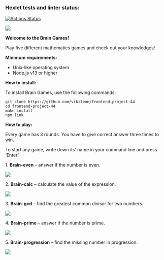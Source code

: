 ### Hexlet tests and linter status:
[![Actions Status](https://github.com/vikileon/frontend-project-44/workflows/hexlet-check/badge.svg)](https://github.com/vikileon/frontend-project-44/actions)

<a href="https://codeclimate.com/github/vikileon/frontend-project-44/maintainability"><img src="https://api.codeclimate.com/v1/badges/becf06779a2146e1a977/maintainability" /></a>

<p><b>Welcome to the Brain Games!</b></p>
<p>Play five different mathematics games and check out your knowledges!</p>

<b>Minimum requirements:</b>
<ul>
<li>Unix-like operating system</li>
<li>Node.js v13 or higher</li>
</ul>

<b>How to install:</b>

To install Brain Games, use the following commands:
    
    git clone https://github.com/vikileon/frontend-project-44
    cd frontend-project-44
    make install
    npm link
    

<b>How to play:</b>

<p>Every game has 3 rounds. You have to give correct answer three times to win.</p>
<p>To start any game, write down its’ name in your command line and press ‘Enter’.</p>

<p>1. <b>Brain-even</b> – answer if the number is even.</p>
<p><a href="https://asciinema.org/a/AfMluIJzAtRiCxjMBo1W1llcg" target="_blank"><img src="https://asciinema.org/a/AfMluIJzAtRiCxjMBo1W1llcg.svg" /></a></p>

<p>2. <b>Brain-calc</b> – calculate the value of the expression.</p>
<p><a href="https://asciinema.org/a/nLhrvW8le1YnfsO0SSUMksWKn" target="_blank"><img src="https://asciinema.org/a/nLhrvW8le1YnfsO0SSUMksWKn.svg" /></a></p>

<p>3. <b>Brain-gcd</b> – find the greatest common divisor for two numbers.</p>
<p><a href="https://asciinema.org/a/aviLOLI40DBClktD4jnwCuN8B" target="_blank"><img src="https://asciinema.org/a/aviLOLI40DBClktD4jnwCuN8B.svg" /></a></p>

<p>4. <b>Brain-prime</b> – answer if the number is prime.</p>
<p><a href="https://asciinema.org/a/ADwXtrwnvsfos6WqxDDTQq0oR" target="_blank"><img src="https://asciinema.org/a/ADwXtrwnvsfos6WqxDDTQq0oR.svg" /></a></p>

<p>5. <b>Brain-progression</b> – find the missing number in progression.</p>
<p><a href="https://asciinema.org/a/FgS0QQGxH98dJGoiw6OTCfMoy" target="_blank"><img src="https://asciinema.org/a/FgS0QQGxH98dJGoiw6OTCfMoy.svg" /></a></p>